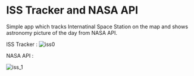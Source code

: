 # ISS Tracker and NASA API

Simple app which tracks Internatinal Space Station on the map and shows astronomy picture of the day from NASA API.

ISS Tracker :
![iss0](https://user-images.githubusercontent.com/25902724/231467084-3a4fb2e1-2fcb-4fcf-a964-c7b0bdcc8112.png)

NASA API : 

![iss_1](https://user-images.githubusercontent.com/25902724/231467199-94098bdb-be99-4676-b386-3eba5c250c6c.png)

